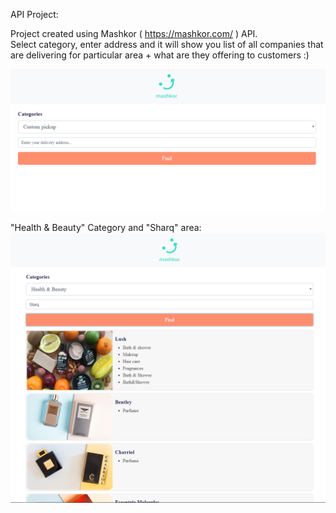 API Project:

Project created using Mashkor ( https://mashkor.com/ ) API.   
Select category, enter address and it will show you list of all companies that are delivering for particular area + what are they offering to customers :)

![Screenshot](Mashkor1.PNG)  


"Health & Beauty" Category and "Sharq" area:
![Screenshot](Mashkor.PNG)
